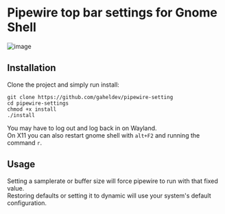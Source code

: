 # Pipewire top bar settings for Gnome Shell

![image](https://github.com/user-attachments/assets/c3920d2a-9f99-4a52-834c-0f8ecf4883c1)

## Installation
Clone the project and simply run install:
```
git clone https://github.com/gaheldev/pipewire-setting
cd pipewire-settings
chmod +x install
./install
```

You may have to log out and log back in on Wayland.\
On X11 you can also restart gnome shell with `alt+F2` and running the command `r`.

## Usage
Setting a samplerate or buffer size will force pipewire to run with that fixed value.\
Restoring defaults or setting it to dynamic will use your system's default configuration.
